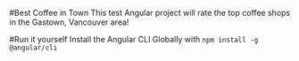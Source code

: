 #Best Coffee in Town
This test Angular project will rate the top coffee shops in the Gastown, Vancouver area!

#Run it yourself
Install the Angular CLI Globally with `npm install -g @angular/cli`
